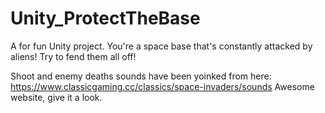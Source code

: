 # Unity_ProtectTheBase
A for fun Unity project. You're a space base that's constantly attacked by aliens! Try to fend them all off!

Shoot and enemy deaths sounds have been yoinked from here: https://www.classicgaming.cc/classics/space-invaders/sounds
Awesome website, give it a look. 

